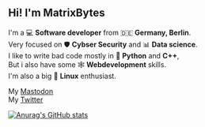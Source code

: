**Hi! I'm MatrixBytes**
--------

I'm a 💻 **Software developer** from 🇩🇪 **Germany, Berlin**.\
Very focused on 🛡️ **Cybser Security** and 📊 **Data science**.\
I like to write bad code mostly in 🐍 **Python** and **C++**,\
But i also have some 🕸️ **Webdevelopment** skills.\
I'm also a big 🐧 **Linux** enthusiast.

My <a rel="me" href="https://mastodon.social/@programming">Mastodon</a>\
My <a rel="twitter" href="https://twitter.com/BytesMatrix">Twitter</a>

[![Anurag's GitHub stats](https://github-readme-stats.vercel.app/api?username=MatrixBytes)](https://github.com/anuraghazra/github-readme-stats)

